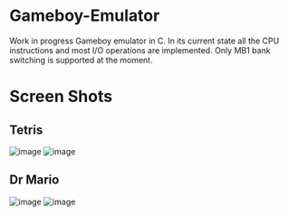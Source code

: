 # Gameboy-Emulator
Work in progress Gameboy emulator in C. In its current state all the CPU instructions and most I/O operations are implemented. Only MB1 bank switching is supported at the moment.
# Screen Shots
## Tetris
![image](https://user-images.githubusercontent.com/15094591/234554156-0c835b5d-4ce8-4ac6-b1f8-f1ffdfe385bc.png) ![image](https://user-images.githubusercontent.com/15094591/234554261-3d95d6d1-fefc-4e17-8c7d-04ca253910cc.png)

## Dr Mario
![image](https://user-images.githubusercontent.com/15094591/234553817-c9ec2c8b-bdff-4207-ae03-92ebfe0c0dfe.png) ![image](https://user-images.githubusercontent.com/15094591/234553779-70d1de5c-9cbd-45cc-91ef-804efe997336.png)

